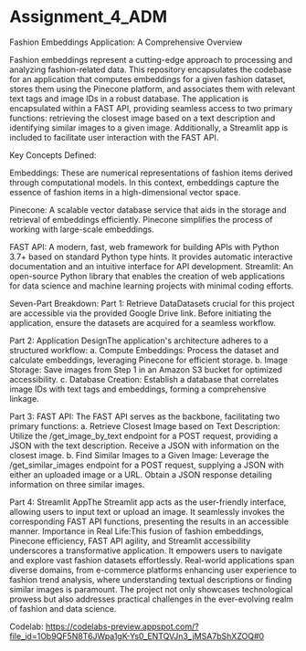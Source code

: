 # Assignment_4_ADM

 
Fashion Embeddings Application: A Comprehensive Overview

Fashion embeddings represent a cutting-edge approach to processing and analyzing fashion-related data. This repository encapsulates the codebase for an application that computes embeddings for a given fashion dataset, stores them using the Pinecone platform, and associates them with relevant text tags and image IDs in a robust database. The application is encapsulated within a FAST API, providing seamless access to two primary functions: retrieving the closest image based on a text description and identifying similar images to a given image. Additionally, a Streamlit app is included to facilitate user interaction with the FAST API.

Key Concepts Defined:

Embeddings: These are numerical representations of fashion items derived through computational models. In this context, embeddings capture the essence of fashion items in a high-dimensional vector space.

Pinecone: A scalable vector database service that aids in the storage and retrieval of embeddings efficiently. Pinecone simplifies the process of working with large-scale embeddings.

FAST API: A modern, fast, web framework for building APIs with Python 3.7+ based on standard Python type hints. It provides automatic interactive documentation and an intuitive interface for API development.
Streamlit: An open-source Python library that enables the creation of web applications for data science and machine learning projects with minimal coding efforts.

Seven-Part Breakdown:
Part 1: Retrieve DataDatasets crucial for this project are accessible via the provided Google Drive link. Before initiating the application, ensure the datasets are acquired for a seamless workflow.

Part 2: Application DesignThe application's architecture adheres to a structured workflow:
a. Compute Embeddings: Process the dataset and calculate embeddings, leveraging Pinecone for efficient storage.
b. Image Storage: Save images from Step 1 in an Amazon S3 bucket for optimized accessibility.
c. Database Creation: Establish a database that correlates image IDs with text tags and embeddings, forming a comprehensive linkage.

Part 3: FAST API:
The FAST API serves as the backbone, facilitating two primary functions:
a. Retrieve Closest Image based on Text Description: Utilize the /get_image_by_text endpoint for a POST request, providing a JSON with the text description. Receive a JSON with information on the closest image.
b. Find Similar Images to a Given Image: Leverage the /get_similar_images endpoint for a POST request, supplying a JSON with either an uploaded image or a URL. Obtain a JSON response detailing information on three similar images.

Part 4: Streamlit AppThe Streamlit app acts as the user-friendly interface, allowing users to input text or upload an image. It seamlessly invokes the corresponding FAST API functions, presenting the results in an accessible manner.
Importance in Real Life:This fusion of fashion embeddings, Pinecone efficiency, FAST API agility, and Streamlit accessibility underscores a transformative application. It empowers users to navigate and explore vast fashion datasets effortlessly. Real-world applications span diverse domains, from e-commerce platforms enhancing user experience to fashion trend analysis, where understanding textual descriptions or finding similar images is paramount. The project not only showcases technological prowess but also addresses practical challenges in the ever-evolving realm of fashion and data science.

Codelab: https://codelabs-preview.appspot.com/?file_id=1Ob9QF5N8T6JWpa1gK-Ys0_ENTQVJn3_jMSA7bShXZOQ#0
